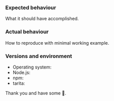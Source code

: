 ### Expected behaviour

What it should have accomplished.

### Actual behaviour

How to reproduce with minimal working example.

### Versions and environment

 * Operating system:
 * Node.js:
 * npm:
 * tarita:

Thank you and have some :egg:.
